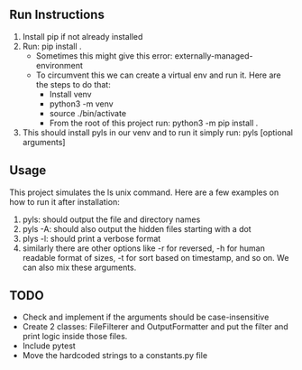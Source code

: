 ## Run Instructions
1. Install pip if not already installed
2. Run: pip install .
    - Sometimes this might give this error: externally-managed-environment
    - To circumvent this we can create a virtual env and run it. Here are the steps to do that:
      - Install venv
      - python3 -m venv <location-to-your-venv>
      - source .<location-to-your-venv>/bin/activate
      - From the root of this project run: python3 -m pip install .
3. This should install pyls in our venv and to run it simply run: pyls [optional arguments]


## Usage
This project simulates the ls unix command.  Here are a few examples on how to run it after installation:
1. pyls: should output the file and directory names
2. pyls -A: should also output the hidden files starting with a dot
3. plys -l: should print a verbose format
4. similarly there are other options like -r for reversed, -h for human readable format of sizes, -t for sort based on timestamp, and so on.  We can also mix these arguments.


## TODO
- Check and implement if the arguments should be case-insensitive
- Create 2 classes: FileFilterer and OutputFormatter and put the filter and print logic inside those files.
- Include pytest
- Move the hardcoded strings to a constants.py file